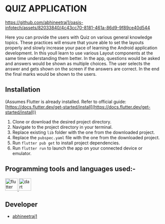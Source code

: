 # QUIZ APPLICATION



https://github.com/abhineetraj1/oasis-infotech/assets/82033840/4c43cc70-8181-461a-86d9-9f89ce40d544



Here you can provide the users with Quiz on various general knowledge topics. These practices will ensure that youre able to set the layouts properly and slowly increase your pace of learning the Android application development. In this youll learn to use various Layout components at the same time understanding them better.
In the app, questions would be asked and answers would be shown as multiple choices. The user selects the answer and gets shown on the screen
if the answers are correct. In the end the final marks would be shown to the users.

## Installation

(Assumes Flutter is already installed. Refer to official guide: [https://docs.flutter.dev/get-started/install](https://docs.flutter.dev/get-started/install))

1. Clone or download the desired project directory.
2. Navigate to the project directory in your terminal.
3. Replace existing `lib` folder with the one from the downloaded project.
4. Replace the `pubspec.yaml` file with the one from the downloaded project.
5. Run `flutter pub get` to install project dependencies.
6. Run `flutter run` to launch the app on your connected device or emulator.

## Programming tools and languages used:-

<a href="https://flutter.dev" target="_blank" rel="noreferrer"> <img src="https://www.vectorlogo.zone/logos/flutterio/flutterio-icon.svg" alt="flutter" width="40" height="40"/> </a><a href="https://dart.dev" target="_blank" rel="noreferrer"> <img src="https://www.vectorlogo.zone/logos/dartlang/dartlang-icon.svg" alt="dart" width="40" height="40"/> </a> 

## Developer
*	[abhineetraj1](https://github.com/abhineetraj1)
